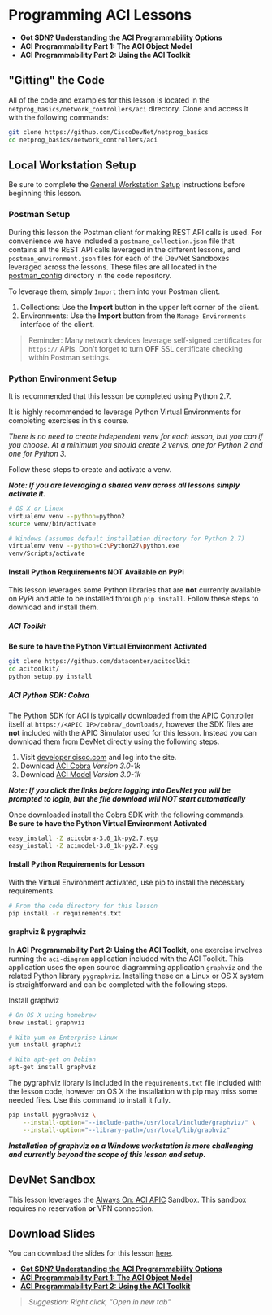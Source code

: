 # Programming ACI Lessons

* **Got SDN? Understanding the ACI Programmability Options**
* **ACI Programmability Part 1: The ACI Object Model**
* **ACI Programmability Part 2: Using the ACI Toolkit**

## "Gitting" the Code
All of the code and examples for this lesson is located in the `netprog_basics/network_controllers/aci` directory.  Clone and access it with the following commands:

```bash
git clone https://github.com/CiscoDevNet/netprog_basics
cd netprog_basics/network_controllers/aci
```

## Local Workstation Setup
Be sure to complete the [General Workstation Setup](https://github.com/CiscoDevNet/netprog_basics/blob/master/readme_resources/workstation_setup.md) instructions before beginning this lesson.  

### Postman Setup
During this lesson the Postman client for making REST API calls is used.  For convenience we have included a `postmane_collection.json` file that contains all the REST API calls leveraged in the different lessons, and `postman_environment.json` files for each of the DevNet Sandboxes leveraged across the lessons.  These files are all located in the [postman_config](https://github.com/CiscoDevNet/netprog_basics/postman_config) directory in the code repository.  

To leverage them, simply `Import` them into your Postman client.  

1. Collections: Use the **Import** button in the upper left corner of the client.
2. Environments: Use the **Import** button from the `Manage Environments` interface of the client.  

> Reminder: Many network devices leverage self-signed certificates for `https://` APIs.  Don't forget to turn **OFF** SSL certificate checking within Postman settings.

### Python Environment Setup
It is recommended that this lesson be completed using Python 2.7.  

It is highly recommended to leverage Python Virtual Environments for completing exercises in this course.  

*There is no need to create independent venv for each lesson, but you can if you choose.  At a minimum you should create 2 venvs, one for Python 2 and one for Python 3.*  

Follow these steps to create and activate a venv.  

***Note: If you are leveraging a shared venv across all lessons simply activate it.***

```bash
# OS X or Linux
virtualenv venv --python=python2
source venv/bin/activate
```

```bash
# Windows (assumes default installation directory for Python 2.7)
virtualenv venv --python=C:\Python27\python.exe
venv/Scripts/activate
```

#### Install Python Requirements **NOT** Available on PyPi
This lesson leverages some Python libraries that are **not** currently available on PyPi and able to be installed through `pip install`.  Follow these steps to download and install them.  

##### ACI Toolkit
**Be sure to have the Python Virtual Environment Activated**

```bash
git clone https://github.com/datacenter/acitoolkit
cd acitoolkit/
python setup.py install
```

##### ACI Python SDK: Cobra
The Python SDK for ACI is typically downloaded from the APIC Controller itself at `https://<APIC IP>/cobra/_downloads/`, however the SDK files are **not** included with the APIC Simulator used for this lesson.  Instead you can download them from DevNet directly using the following steps.  

1. Visit [developer.cisco.com](https://developer.cisco.com) and log into the site.  
2. Download [ACI Cobra](https://developer.cisco.com/fileMedia/download/39308f27-4956-4bd8-8127-d0fac29158c4) *Version 3.0-1k*
3. Download [ACI Model](https://developer.cisco.com/fileMedia/download/928a762b-c2c7-4374-840a-9d3242aa8e27) *Version 3.0-1k*

***Note: If you click the links before logging into DevNet you will be prompted to login, but the file download will NOT start automatically***

Once downloaded install the Cobra SDK with the following commands.  
**Be sure to have the Python Virtual Environment Activated**

```bash
easy_install -Z acicobra-3.0_1k-py2.7.egg
easy_install -Z acimodel-3.0_1k-py2.7.egg
```

#### Install Python Requirements for Lesson
With the Virtual Environment activated, use pip to install the necessary requirements.  

```bash
# From the code directory for this lesson
pip install -r requirements.txt
```

#### graphviz & pygraphviz
In **ACI Programmability Part 2: Using the ACI Toolkit**, one exercise involves running the `aci-diagram` application included with the ACI Toolkit.  This application uses the open source diagramming application `graphviz` and the related Python library `pygraphviz`.  Installing these on a Linux or OS X system is straightforward and can be completed with the following steps.  

Install graphviz

```bash
# On OS X using homebrew
brew install graphviz

# With yum on Enterprise Linux
yum install graphviz

# With apt-get on Debian
apt-get install graphviz
```

The pygraphviz library is included in the `requirements.txt` file included with the lesson code, however on OS X the installation with pip may miss some needed files.  Use this command to install it fully.  

```bash
pip install pygraphviz \
    --install-option="--include-path=/usr/local/include/graphviz/" \
    --install-option="--library-path=/usr/local/lib/graphviz"
```

***Installation of graphviz on a Windows workstation is more challenging and currently beyond the scope of this lesson and setup.***

## DevNet Sandbox
This lesson leverages the [Always On: ACI APIC](https://devnetsandbox.cisco.com/RM/Diagram/Index/5a229a7c-95d5-4cfd-a651-5ee9bc1b30e2?diagramType=Topology) Sandbox.  This sandbox requires no reservation **or** VPN connection.  


## Download Slides

You can download the slides for this lesson [here](). 

* [**Got SDN? Understanding the ACI Programmability Options**](https://developer.cisco.com/fileMedia/download/6901ba9f-d1a0-3c07-a390-ce694135e820)
* [**ACI Programmability Part 1: The ACI Object Model**](https://developer.cisco.com/fileMedia/download/4fc2c770-7699-3ff0-abb3-84a22d86ea6e)
* [**ACI Programmability Part 2: Using the ACI Toolkit**](https://developer.cisco.com/fileMedia/download/7e077dc8-c979-39f6-a53c-b39659413dab)


> *Suggestion: Right click, "Open in new tab"*